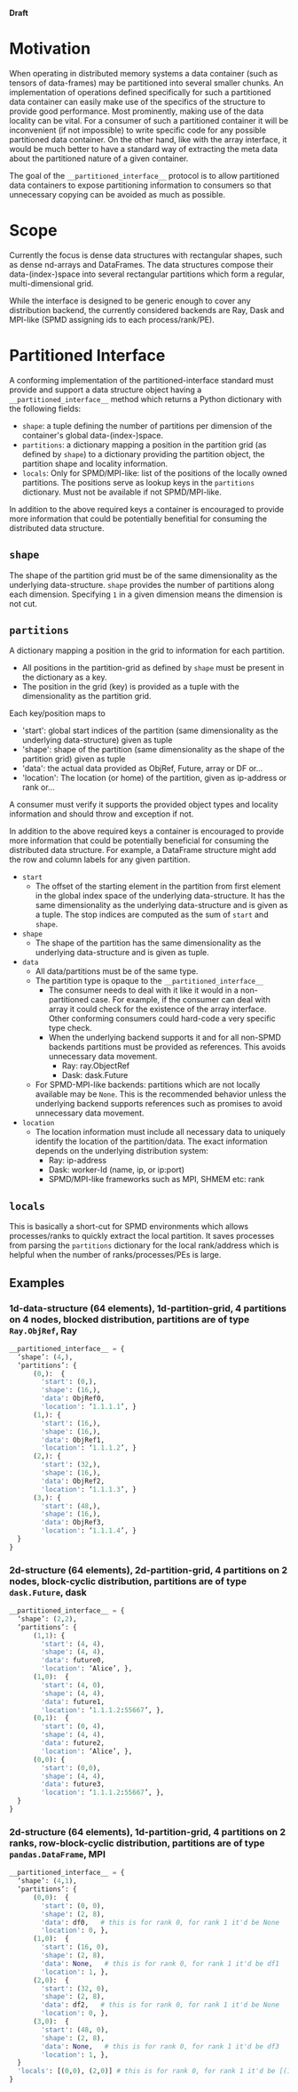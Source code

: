 **Draft**

# Motivation
When operating in distributed memory systems a data container (such as tensors of data-frames) may be partitioned into several smaller chunks. An implementation of operations defined specifically for such a partitioned data container can easily make use of the specifics of the structure to provide good performance. Most prominently, making use of the data locality can be vital. For a consumer of such a partitioned container it will be inconvenient (if not impossible) to write specific code for any possible partitioned data container. On the other hand, like with the array interface, it would be much better to have a standard way of extracting the meta data about the partitioned nature of a given container.

The goal of the `__partitioned_interface__` protocol is to allow partitioned data containers to expose partitioning information to consumers so that unnecessary copying can be avoided as much as possible.

# Scope
Currently the focus is dense data structures with rectangular shapes, such as dense nd-arrays and DataFrames. The data structures compose their data-(index-)space into several rectangular partitions which form a regular, multi-dimensional grid.

While the interface is designed to be generic enough to cover any distribution backend, the currently considered backends are Ray, Dask and MPI-like (SPMD assigning ids to each process/rank/PE).

# Partitioned Interface
A conforming implementation of the partitioned-interface standard must provide and support a data structure object having a `__partitioned_interface__` method which returns a Python dictionary with the following fields:
* `shape`: a tuple defining the number of partitions per dimension of the container's global data-(index-)space.
* `partitions`: a dictionary mapping a position in the partition grid (as defined by `shape`) to a dictionary providing the partition object, the partition shape and locality information.
* `locals`: Only for SPMD/MPI-like: list of the positions of the locally owned partitions. The positions serve as lookup keys in the `partitions` dictionary. Must not be available if not SPMD/MPI-like.

In addition to the above required keys a container is encouraged to provide more information that could be potentially benefitial for consuming the distributed data structure. 

## `shape`
The shape of the partition grid must be of the same dimensionality as the underlying data-structure. `shape` provides the number of partitions along each dimension. Specifying `1` in a given dimension means the dimension is not cut.

## `partitions`
A dictionary mapping a position in the grid to information for each partition.
* All positions in the partition-grid as defined by `shape` must be present in the dictionary as a key.
* The position in the grid (key) is provided as a tuple with the dimensionality as the partition grid.

Each key/position maps to
* 'start': global start indices of the partition (same dimensionality as the underlying data-structure) given as tuple
* 'shape': shape of the partition (same dimensionality as the shape of the partition grid) given as tuple
* 'data': the actual data provided as ObjRef, Future, array or DF or...
* 'location': The location (or home) of the partition, given as ip-address or rank or...

A consumer must verify it supports the provided object types and locality information and should throw and exception if not.

In addition to the above required keys a container is encouraged to provide more information that could be potentially beneficial for consuming the distributed data structure. For example, a DataFrame structure might add the row and column labels for any given partition.

* `start`
  * The offset of the starting element in the partition from first element in the global index space of the underlying data-structure. It has the same dimensionality as the underlying data-structure and is given as a tuple. The stop indices are computed as the sum of `start` and `shape`.
* `shape`
  * The shape of the partition has the same dimensionality as the underlying data-structure and is given as tuple.
* `data`
  * All data/partitions must be of the same type.
  * The partition type is opaque to the `__partitioned_interface__`
    * The consumer needs to deal with it like it would in a non-partitioned case. For example, if the consumer can deal with array it could check for the existence of the array interface. Other conforming consumers could hard-code a very specific type check.
    * When the underlying backend supports it and for all non-SPMD backends partitions must be provided as references. This avoids unnecessary data movement.
      * Ray: ray.ObjectRef
      * Dask: dask.Future
  * For SPMD-MPI-like backends: partitions which are not locally available may be `None`. This is the recommended behavior unless the underlying backend supports references such as promises to avoid unnecessary data movement.
* `location`
  * The location information must include all necessary data to uniquely identify the location of the partition/data. The exact information depends on the underlying distribution system:
    * Ray: ip-address
    * Dask: worker-Id (name, ip, or ip:port)
    * SPMD/MPI-like frameworks such as MPI, SHMEM etc: rank

## `locals`
This is basically a short-cut for SPMD environments which allows processes/ranks to quickly extract the local partition. It saves processes from parsing the `partitions` dictionary for the local rank/address which is helpful when the number of ranks/processes/PEs is large.

## Examples
### 1d-data-structure (64 elements), 1d-partition-grid, 4 partitions on 4 nodes, blocked distribution, partitions are of type `Ray.ObjRef`, Ray
```python
__partitioned_interface__ = {
  ‘shape’: (4,),
  ‘partitions’: {
      (0,):  {
        'start': (0,),
        'shape': (16,),
        'data': ObjRef0,
        'location': ‘1.1.1.1’, }
      (1,): {
        'start': (16,),
        'shape': (16,),
        'data': ObjRef1,
        'location': ‘1.1.1.2’, }
      (2,): {
        'start': (32,),
        'shape': (16,),
        'data': ObjRef2,
        'location': ‘1.1.1.3’, }
      (3,): {
        'start': (48,),
        'shape': (16,),
        'data': ObjRef3,
        'location': ‘1.1.1.4’, }
  }
}
```
### 2d-structure (64 elements), 2d-partition-grid, 4 partitions on 2 nodes, block-cyclic distribution, partitions are of type `dask.Future`, dask
```python
__partitioned_interface__ = {
  ‘shape’: (2,2),
  ‘partitions’: {
      (1,1): {
        'start': (4, 4),
        'shape': (4, 4),
        'data': future0,
        'location': ‘Alice’, },
      (1,0):  {
        'start': (4, 0),
        'shape': (4, 4),
        'data': future1,
        'location': ‘1.1.1.2:55667’, },
      (0,1):  {
        'start': (0, 4),
        'shape': (4, 4),
        'data': future2,
        'location': ‘Alice’, },
      (0,0): {
        'start': (0,0),
        'shape': (4, 4),
        'data': future3,
        'location': ‘1.1.1.2:55667’, },
  }
}
```
### 2d-structure (64 elements), 1d-partition-grid, 4 partitions on 2 ranks, row-block-cyclic distribution, partitions are of type `pandas.DataFrame`, MPI
```python
__partitioned_interface__ = {
  ‘shape’: (4,1),
  ‘partitions’: {
      (0,0):  {
        'start': (0, 0),
        'shape': (2, 8),
        'data': df0,   # this is for rank 0, for rank 1 it'd be None
        'location': 0, },
      (1,0):  {
        'start': (16, 0),
        'shape': (2, 8),
        'data': None,   # this is for rank 0, for rank 1 it'd be df1
        'location': 1, },
      (2,0):  {
        'start': (32, 0),
        'shape': (2, 8),
        'data': df2,   # this is for rank 0, for rank 1 it'd be None
        'location': 0, },
      (3,0):  {
        'start': (48, 0),
        'shape': (2, 8),
        'data': None,   # this is for rank 0, for rank 1 it'd be df3
        'location': 1, },
  }
  'locals': [(0,0), (2,0)] # this is for rank 0, for rank 1 it'd be [(1,0), (3,0)]
}
```
